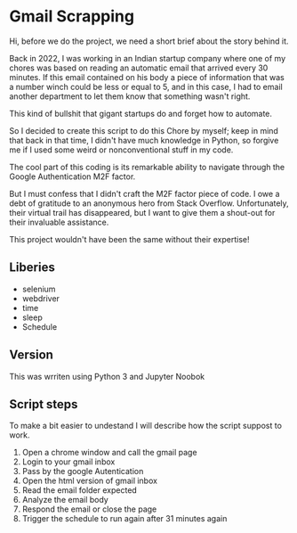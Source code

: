 
# Gmail Scrapping
Hi, before we do the project, we need a short brief about the story behind it. 

Back in 2022, I was working in an Indian startup company where one of my chores was based on reading an automatic email that arrived every 30 minutes. If this email contained on his body a piece of information that was a number winch could be less or equal to 5, and in this case, I had to email another department to let them know that something wasn't right.

This kind of bullshit that gigant startups do and forget how to automate. 

So I decided to create this script to do this Chore by myself; keep in mind that back in that time, I didn't have much knowledge in Python, so forgive me if I used some weird or nonconventional stuff in my code.

The cool part of this coding is its remarkable ability to navigate through the Google Authentication M2F factor. 

But I must confess that I didn't craft the M2F factor piece of code. I owe a debt of gratitude to an anonymous hero from Stack Overflow. Unfortunately, their virtual trail has disappeared, but I want to give them a shout-out for their invaluable assistance. 

This project wouldn't have been the same without their expertise!


## Liberies
 - selenium
 - webdriver
 - time
 - sleep
 - Schedule
## Version
This was wrriten using Python 3 and Jupyter Noobok

## Script steps
To make a bit easier to undestand I will describe how the script suppost to work. 
   1. Open a chrome window and call the gmail page
   2. Login to your gmail inbox
   3. Pass by the google Autentication 
   4. Open the html version of gmail inbox
   5. Read the email folder expected
   6. Analyze the email body
   6. Respond the email or close the page
   7. Trigger the schedule to run again after 31 minutes again

